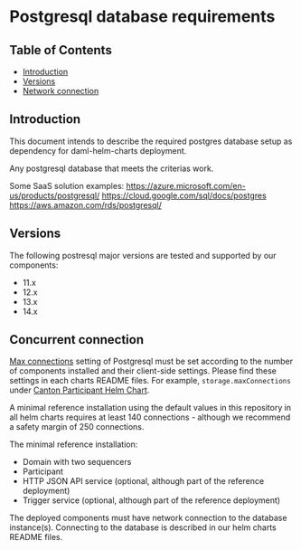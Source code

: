 # Postgresql database requirements

## Table of Contents

- [Introduction](#introduction)
- [Versions](#versions)
- [Network connection](#network-connection)

## Introduction

This document intends to describe the required postgres database setup as dependency for daml-helm-charts deployment.

Any postgresql database that meets the criterias work. 

Some SaaS solution examples:
https://azure.microsoft.com/en-us/products/postgresql/
https://cloud.google.com/sql/docs/postgres
https://aws.amazon.com/rds/postgresql/

## Versions

The following postresql major versions are tested and supported by our components:
- 11.x
- 12.x
- 13.x
- 14.x

## Concurrent connection

[Max connections](https://www.postgresql.org/docs/14/runtime-config-connection.html#GUC-MAX-CONNECTIONS) setting of Postgresql must be set according to the number of components installed and their client-side settings. Please find these settings in each charts README files. For example, `storage.maxConnections` under [Canton Participant Helm Chart](https://github.com/digital-asset/daml-helm-charts/tree/main/charts/canton-participant#participant-configuration).




A minimal reference installation using the default values in this repository in all helm charts requires at least 140 connections - although we recommend a safety margin of 250 connections.

The minimal reference installation:
- Domain with two sequencers
- Participant
- HTTP JSON API service (optional, although part of the reference deployment)
- Trigger service (optional, although part of the reference deployment)


The deployed components must have network connection to the database instance(s).
Connecting to the database is described in our helm charts README files.